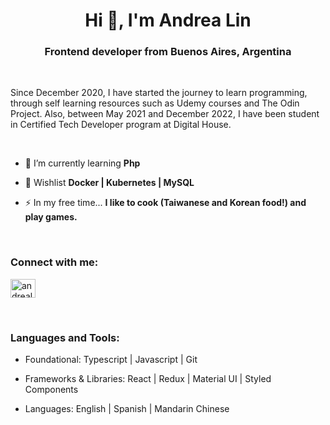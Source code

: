 <h1 align="center">Hi 👋, I'm Andrea Lin</h1>
<h3 align="center">Frontend developer from Buenos Aires, Argentina</h3>

<br>
<p>  
Since December 2020, I have started the journey to learn programming, through self learning resources such as Udemy courses and The Odin Project. Also, between May 2021 and December 2022, I have been student in Certified Tech Developer program at Digital House.</p>
<br>

- 🌱 I’m currently learning **Php**

- 🌟 Wishlist **Docker | Kubernetes | MySQL**

- ⚡ In my free time... **I like to cook (Taiwanese and Korean food!) and play games.**

<br>

<h3 align="left">Connect with me:</h3>
<p align="left">
<a href="https://linkedin.com/in/andrealinar" target="blank"><img align="center" src="https://raw.githubusercontent.com/rahuldkjain/github-profile-readme-generator/master/src/images/icons/Social/linked-in-alt.svg" alt="andrealinar" height="30" width="40" /></a>
</p>
<br>

<h3 align="left">Languages and Tools:</h3>

- Foundational: Typescript | Javascript | Git

- Frameworks & Libraries: React | Redux | Material UI | Styled Components

- Languages: English | Spanish | Mandarin Chinese
